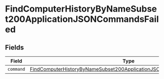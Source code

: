 # FindComputerHistoryByNameSubset200ApplicationJSONCommandsFailed


## Fields

| Field                                                                                                                                                                       | Type                                                                                                                                                                        | Required                                                                                                                                                                    | Description                                                                                                                                                                 |
| --------------------------------------------------------------------------------------------------------------------------------------------------------------------------- | --------------------------------------------------------------------------------------------------------------------------------------------------------------------------- | --------------------------------------------------------------------------------------------------------------------------------------------------------------------------- | --------------------------------------------------------------------------------------------------------------------------------------------------------------------------- |
| `command`                                                                                                                                                                   | [FindComputerHistoryByNameSubset200ApplicationJSONCommandsFailedCommand](../../models/operations/findcomputerhistorybynamesubset200applicationjsoncommandsfailedcommand.md) | :heavy_minus_sign:                                                                                                                                                          | N/A                                                                                                                                                                         |